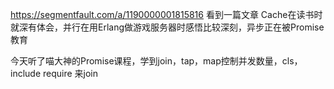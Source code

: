 
https://segmentfault.com/a/1190000001815816 看到一篇文章 Cache在读书时就深有体会，并行在用Erlang做游戏服务器时感悟比较深刻，异步正在被Promise教育

今天听了喵大神的Promise课程，学到join，tap，map控制并发数量，cls，include require 来join


